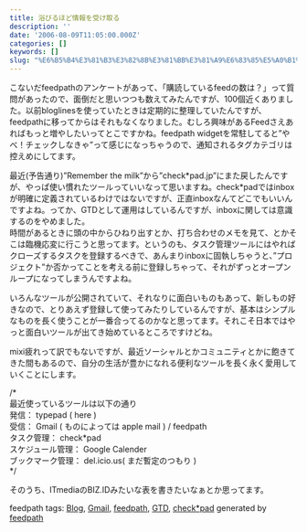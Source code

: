 ```yaml
---
title: 浴びるほど情報を受け取る
description: ''
date: '2006-08-09T11:05:00.000Z'
categories: []
keywords: []
slug: "%E6%B5%B4%E3%81%B3%E3%82%8B%E3%81%BB%E3%81%A9%E6%83%85%E5%A0%B1%E3%82%92%E5%8F%97%E3%81%91%E5%8F%96%E3%82%8B"
---
```

こないだfeedpathのアンケートがあって、「購読しているfeedの数は？」って質問があったので、面倒だと思いつつも数えてみたんですが、100個近くありました。以前bloglinesを使っていたときは定期的に整理していたんですが、feedpathに移ってからはそれもなくなりました。むしろ興味があるFeedさえあればもっと増やしたいってとこですかね。feedpath widgetを常駐してると”やべ！チェックしなきゃ”って感じになっちゃうので、通知されるタグカテゴリは控えめにしてます。  
  
最近(予告通り)”Remember the milk”から”check\*pad.jp”にまた戻したんですが、やっぱ使い慣れたツールっていいなって思いますね。check\*padではinboxが明確に定義されているわけではないですが、正直inboxなんてどこでもいいんですよね。ってか、GTDとして運用はしているんですが、inboxに関しては意識するのをやめました。  
時間があるときに頭の中からひねり出すとか、打ち合わせのメモを見て、とかそこは臨機応変に行こうと思ってます。というのも、タスク管理ツールにはやればクローズするタスクを登録するべきで、あんまりinboxに固執しちゃうと、”プロジェクト”か否かってことを考える前に登録しちゃって、それがずっとオープンループになってしまうんですよね。  
  
いろんなツールが公開されていて、それなりに面白いものもあって、新しもの好きなので、とりあえず登録して使ってみたりしているんですが、基本はシンプルなものを長く使うことが一番合ってるのかなと思ってます。それこそ日本ではやっと面白いツールが出てき始めているところですけどね。  
  
mixi疲れって訳でもないですが、最近ソーシャルとかコミュニティとかに飽きてきた間もあるので、自分の生活が豊かになれる便利なツールを長く永く愛用していくことにします。  
  
/\*  
最近使っているツールは以下の通り  
発信： typepad ( here )  
受信： Gmail ( ものによっては apple mail ) / feedpath  
タスク管理： check\*pad  
スケジュール管理： Google Calender  
ブックマーク管理： del.icio.us( まだ暫定のつもり )  
\*/  
  
そのうち、ITmediaのBIZ.IDみたいな表を書きたいなぁとか思ってます。

feedpath tags: [Blog](http://feedpath.jp/search/index.csp?search_text=Blog), [Gmail](http://feedpath.jp/search/index.csp?search_text=Gmail), [feedpath](http://feedpath.jp/search/index.csp?search_text=feedpath), [GTD](http://feedpath.jp/search/index.csp?search_text=GTD), [check\*pad](http://feedpath.jp/search/index.csp?search_text=check%2Apad) generated by [feedpath](http://feedpath.jp)